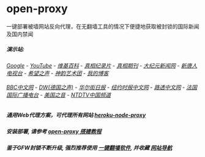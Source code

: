 # open-proxy
一键部署被墙网站反向代理，在无翻墙工具的情况下便捷地获取被封锁的国际新闻及国内禁闻

#####  演示站:
######  [Google](http://45.76.71.103:8888/search?q=425事件) - [YouTube](http://45.76.71.103:8700/results?search_query=425事件) - [维基百科](http://45.76.71.103:8100/wiki/喬高-麥塔斯調查報告) - [真相纪录片](http://45.76.71.103:10080/videos) - [真相期刊](http://45.76.71.103:8300/display.aspx?category_id=3&zhuanti_id=2) - [大纪元新闻网](http://45.76.71.103:10080) - [新唐人电视台](http://45.76.71.103:8000) - [希望之声](http://45.76.71.103:8200) - [神韵艺术团](http://45.76.71.103:8000/xtr/gb/prog673.html) - [我的博客](http://45.76.71.103:10000/)<br/> <br/> [BBC中文网](http://45.76.71.103:9100/zhongwen) - [DW(德国之声)](http://45.76.71.103:9200/zh/在线报导/s-9058?&zhongwen=simp) - [华尔街日报](http://45.76.71.103:9300) - [纽约时报中文网](http://45.76.71.103:9400) - [路透中文网](http://45.76.71.103:9500/) - [法国国际广播电台](http://45.76.71.103:9600/) - [美国之音](http://45.76.71.103:9700/) - [NTDTV中国频道](http://45.76.71.103:10080/videos/tv.html)

##### 通用Web代理方案，可代理所有网站 [heroku-node-proxy](https://github.com/gfw-breaker/heroku-node-proxy#--end--) 

##### 安装部署, 请参考 [open-proxy 搭建教程](https://github.com/gfw-breaker/open-proxy/wiki#open-proxy-%E6%90%AD%E5%BB%BA%E6%95%99%E7%A8%8B)

##### 鉴于GFW封锁不断升级, 强烈推荐使用 [一键翻墙软件](http://45.76.71.103:10000/fgate/), 并收藏 [网站导航](https://github.com/gfw-breaker/open-proxy/blob/master/README.md)

